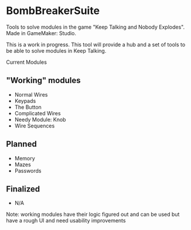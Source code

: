 # BombBreakerSuite
Tools to solve modules in the game "Keep Talking and Nobody Explodes". Made in GameMaker: Studio.

This is a work in progress. This tool will provide a hub and a set of tools to be able to solve modules in Keep Talking.

Current Modules

"Working" modules
-----------

* Normal Wires
* Keypads
* The Button
* Complicated Wires
* Needy Module: Knob
* Wire Sequences

Planned
-----------

* Memory
* Mazes
* Passwords

Finalized
-----------

* N/A

Note: working modules have their logic figured out and can be used but have a rough UI and need usability improvements
